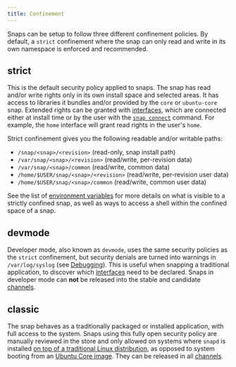 ```yaml
---
title: Confinement
---
```


Snaps can be setup to follow three different confinement policies. By default, a `strict` confinement where the snap can only read and write in its own namespace is enforced and recommended.

## strict

This is the default security policy applied to snaps. The snap has read and/or write rights only in its own install space and selected areas. It has access to libraries it bundles and/or provided by the `core` or `ubuntu-core` snap. Extended rights can be granted with [interfaces](/docs/core/interfaces), which are connected either at install time or by the user with the [`snap connect`](/docs/reference/snap-command#connect) command. For example, the `home` interface will grant read rights in the user's `home`.

Strict confinement gives you the following readable and/or writable paths:

* `/snap/<snap>/<revision>` (read-only, snap install path)
* `/var/snap/<snap>/<revision>` (read/write, per-revision data)
* `/var/snap/<snap>/common` (read/write, common data)
* `/home/$USER/snap/<snap>/<revision>` (read/write, per-revision user data)
* `/home/$USER/snap/<snap>/common` (read/write, common user data)

See the list of [environment variables](/docs/reference/env) for more details on what is visible to a strictly confined snap, as well as ways to access a shell within the confined space of a snap.

## devmode

Developer mode, also known as `devmode`, uses the same security policies as the `strict` confinement, but security denials are turned into warnings in `/var/log/syslog` (see [Debugging](/docs/build-snaps/debugging)). This is useful when snapping a traditional application, to discover which [interfaces](/docs/core/interfaces) need to be declared. Snaps in developer mode can **not** be released into the stable and candidate [channels](/docs/reference/channels).

## classic

The snap behaves as a traditionally packaged or installed application, with full access to the system. Snaps using this fully open security policy are manually reviewed in the store and only allowed on systems where `snapd` is installed [on top of a traditional Linux distribution](/docs/core/install), as opposed to system booting from an [Ubuntu Core image](https://docs.ubuntu.com/core/en/guides/build-device/image-building). They can be released in all [channels](/docs/reference/channels).
